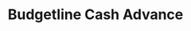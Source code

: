 ---
title: Budgetline Cash Advance
slug: budgetline-cash-advance
updated-on: '2024-05-30T13:44:31.749Z'
created-on: '2024-05-30T13:41:46.671Z'
published-on: '2024-05-30T13:54:32.469Z'
f_city-state-2:
- cms/city/riverside-ca.md
- cms/city/cypress-ca.md
- cms/city/anaheim-ca.md
- cms/city/fontana-ca.md
- cms/city/independence-mo.md
- cms/city/jackson-tn.md
- cms/city/hermitage-tn.md
- cms/city/janesville-wi.md
- cms/city/oshkosh-wi.md
- cms/city/appleton-wi.md
- cms/city/fountain-valley-ca.md
- cms/city/san-bernardino-ca.md
- cms/city/la-habra-ca.md
- cms/city/fond-du-lac-wi.md
f_locations:
- cms/payday-loan/budgetline-cash-advance-5557.md
- cms/payday-loan/budgetline-cash-advance-5558.md
- cms/payday-loan/budgetline-cash-advance-5559.md
- cms/payday-loan/budgetline-cash-advance-5560.md
- cms/payday-loan/budgetline-cash-advance-5561.md
- cms/payday-loan/budgetline-cash-advance-5562.md
- cms/payday-loan/budgetline-cash-advance-5563.md
- cms/payday-loan/budgetline-cash-advance-5564.md
- cms/payday-loan/budgetline-cash-advance-5565.md
- cms/payday-loan/budgetline-cash-advance-5566.md
- cms/payday-loan/budgetline-cash-advance-5567.md
- cms/payday-loan/budgetline-cash-advance-5568.md
- cms/payday-loan/budgetline-cash-advance-5569.md
- cms/payday-loan/budgetline-cash-advance-5570.md
- cms/payday-loan/budgetline-cash-advance-5571.md
- cms/payday-loan/budgetline-cash-advance-5572.md
- cms/payday-loan/budgetline-cash-advance-5573.md
- cms/payday-loan/budgetline-cash-advance-5574.md
- cms/payday-loan/budgetline-cash-advance-5575.md
- cms/payday-loan/budgetline-cash-advance-5576.md
- cms/payday-loan/budgetline-cash-advance-5577.md
f_states:
- cms/state/california.md
- cms/state/missouri.md
- cms/state/tennessee.md
- cms/state/wisconsin.md
layout: '[company].html'
tags: company
---